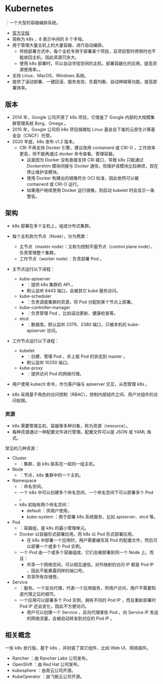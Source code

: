 # Kubernetes

：一个大型的容器编排系统。
- [官方文档](https://kubernetes.io/docs)
- 简称为 k8s ，8 表示中间的 8 个字母。
- 用于管理大量主机上的大量容器，进行自动编排。
  - 传统部署方式中，每个主机专用于部署某个项目，且项目暂时停用时也不能收回主机，因此资源冗余大。
  - 使用 k8s 部署时，可以自动寻找空闲的主机，部署容器化的应用，提高资源使用率。。
- 支持 Linux、MacOS、Windows 系统。
- 提供了滚动部署、一键回滚、服务发现、负载均衡、自动伸缩等功能，提高部署效率。

## 版本

- 2014 年，Google 公司开源了 k8s 项目，它借鉴了 Google 内部的大规模集群管理系统 Borg、Omega 。
- 2015 年，Google 公司将 k8s 项目捐赠给 Linux 基金会下属的云原生计算基金会（CNCF）托管。
- 2020 年底，k8s 发布 v1.2 版本。
  - CRI 不再支持 Docker 引擎，建议改用 containerd 或 CRI-O ，工作效率更高，但不能再通过 docker 命令查看、管理容器。
    - 这是因为 Docker 没有直接支持 CRI 接口，导致 k8s 只能通过 Dockershim 模块间接与 Docker 通信，但维护该模块比较麻烦，现在停止维护该模块。
    - 使用 Docker 构建出的镜像符合 OCI 标准，因此依然可以被 containerd 或 CRI-O 运行。
    - 如果用户继续使用 Docker 运行镜像，则启动 kubelet 时会显示一条警告。

## 架构

- k8s 部署在多个主机上，组成分布式集群。
- 每个主机称为节点（Node），分为两类：
  - 主节点（master node）：又称为控制平面节点（control plane node），负责管理整个集群。
  - 工作节点（worker node）：负责部署 Pod 。

- 主节点运行以下进程：
  - kube-apiserver
    - ：提供 k8s 集群的 API 。
    - 默认监听 6443 端口，会被其它 kube 服务访问。
  - kube-scheduler
    - ：负责调度集群的资源，将 Pod 分配到某个节点上部署。
  - kube-controller-manager
    - ：负责管理 Pod ，比如滚动更新、健康检查等。
  - etcd
    - ：数据库。默认监听 2379、2380 端口，只被本机的 kube-apiserver 访问。

- 工作节点运行以下进程：
  - kubelet
    - ：创建、管理 Pod ，并上报 Pod 的状态到 master 。
    - 默认监听 10250 端口。
  - kube-proxy
    - ：提供访问 Pod 的网络代理。
  <!-- - coredns -->
  <!-- - storage-provisioner -->
  <!-- pause -->

- 用户使用 kubectl 命令，作为客户端与 apiserver 交互，从而管理 k8s 。
- k8s 采用基于角色的访问控制（RBAC），控制内部组件之间、用户对组件的访问权限。

### 资源

- k8s 需要管理主机、容器等多种对象，称为资源（resource）。
- 每种资源通过一种配置文件进行管理。配置文件可以是 JSON 或 YAML 格式。

常见的几种资源：
- Cluster
  - ：集群，由 k8s 联系在一起的一组主机。
- Node
  - ：节点，k8s 集群中的一个主机。
- Namespace
  - ：命名空间。
  - 一个 k8s 中可以创建多个命名空间，一个命名空间下可以部署多个 Pod 。
  - k8s 初始有两个命名空间：
    - default ：供用户使用。
    - kube-system ：用于部署 k8s 系统服务，比如 apiserver、etcd 等。
- Pod
  - ：容器组，是 k8s 的最小管理单元。
  - Docker 以容器形式部署应用，而 k8s 以 Pod 形式部署应用。
    - 在 k8s 中部署一个应用时，用户需要编写其 Pod 的配置文件，然后可以部署一个或多个 Pod 实例。
  - 一个 Pod 由一个或多个容器组成，它们会被部署到同一个 Node 上。而且：
    - 共享一个网络空间，可以相互通信。对外映射的访问 IP 都是 Pod IP ，因此不能暴露同样的端口号。
    - 共享所有存储卷。
- Service
  - ：服务。一个反向代理，代表一个应用服务，供用户访问，用户不需要知道代理之后的细节。
  - 一个应用可以部署多个 Pod 实例，拥有不同的 Pod IP ，而且重新部署时 Pod IP 还会变化，因此不方便访问。
    - 用户可以创建一个 Service ，反向代理某些 Pod 。向 Service IP 发送的网络流量，会被自动转发到对应的 Pod IP 。

## 相关概念

一些 k8s 发行版，基于 k8s ，并封装了其它组件，比如 Web UI、网络插件。
- Rancher ：由 Rancher Labs 公司发布。
- OpenShift ：由 Red Hat 公司发布。
- kubesphere ：由青云公司开源。
- KubeOperator ：由飞致云公司开源。
